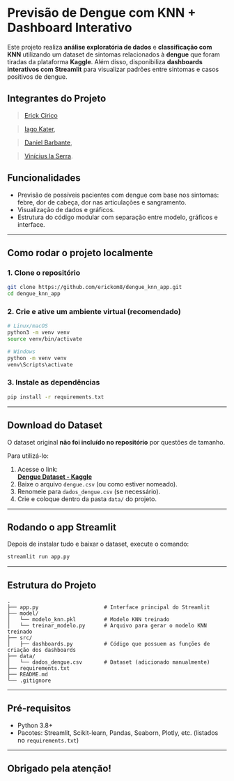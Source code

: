 # Previsão de Dengue com KNN + Dashboard Interativo

Este projeto realiza **análise exploratória de dados** e **classificação com KNN** utilizando um dataset de sintomas relacionados à **dengue** que foram tiradas da plataforma **Kaggle**. Além disso, disponibiliza **dashboards interativos com Streamlit** para visualizar padrões entre sintomas e casos positivos de dengue.

## Integrantes do Projeto
>[Erick Cirico](https://github.com/erickom8)

>[Iago Kater](https://github.com/iagokater),

>[Daniel Barbante](https://github.com/DanielLucas2305),

>[Vinícius la Serra](https://github.com/vinirls).

## Funcionalidades
- Previsão de possíveis pacientes com dengue com base nos sintomas: febre, dor de cabeça, dor nas articulações e sangramento.
- Visualização de dados e gráficos.
- Estrutura do código modular com separação entre modelo, gráficos e interface.

---

## Como rodar o projeto localmente

### 1. Clone o repositório

```bash
git clone https://github.com/erickom8/dengue_knn_app.git
cd dengue_knn_app
```

### 2. Crie e ative um ambiente virtual (recomendado)

```bash
# Linux/macOS
python3 -m venv venv
source venv/bin/activate

# Windows
python -m venv venv
venv\Scripts\activate
```

### 3. Instale as dependências

```bash
pip install -r requirements.txt
```

---

## Download do Dataset

O dataset original **não foi incluído no repositório** por questões de tamanho.

Para utilizá-lo:

1. Acesse o link:  
   **[Dengue Dataset - Kaggle](https://www.kaggle.com/datasets/dipayancodes/dengue)**  
2. Baixe o arquivo `dengue.csv` (ou como estiver nomeado).
3. Renomeie para `dados_dengue.csv` (se necessário).
4. Crie e coloque dentro da pasta `data/` do projeto.

---

## Rodando o app Streamlit

Depois de instalar tudo e baixar o dataset, execute o comando:

```bash
streamlit run app.py
```

---

## Estrutura do Projeto

```
.
├── app.py                     # Interface principal do Streamlit
├── model/
│   └── modelo_knn.pkl         # Modelo KNN treinado
│   └── treinar_modelo.py      # Arquivo para gerar o modelo KNN treinado
├── src/
│   ├── dashboards.py          # Código que possuem as funções de criação dos dashboards  
├── data/
│   └── dados_dengue.csv       # Dataset (adicionado manualmente)
├── requirements.txt
├── README.md
└── .gitignore
```

---

## Pré-requisitos

- Python 3.8+
- Pacotes: Streamlit, Scikit-learn, Pandas, Seaborn, Plotly, etc. (listados no `requirements.txt`)

---

## Obrigado pela atenção!
